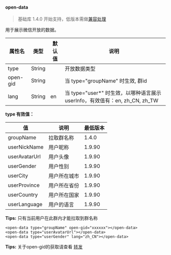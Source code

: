 <!-- https://developers.weixin.qq.com/miniprogram/dev/component/open-data.html -->

#### open-data

> 基础库 1.4.0 开始支持，低版本需做[兼容处理](https://developers.weixin.qq.com/miniprogram/dev/framework/compatibility.html)

用于展示微信开放的数据。

  属性名     |  类型     | 默认值 |  说明                                                        
-------------|-----------|--------|--------------------------------------------------------------
  type       |  String   |        |  开放数据类型                                                
  open-gid   |  String   |        |  当 type="groupName" 时生效, 群id                            
  lang       |  String   |  en    |当 type="user*" 时生效，以哪种语言展示 userInfo，有效值有：en, zh_CN, zh_TW

**type 有效值：**

  值              |  说明     |  最低版本 
------------------|-----------|-----------
  groupName       | 拉取群名称|  1.4.0    
  userNickName    |  用户昵称 |  1.9.90   
  userAvatarUrl   |  用户头像 |  1.9.90   
  userGender      |  用户性别 |  1.9.90   
  userCity        |用户所在城市|  1.9.90   
  userProvince    |用户所在省份|  1.9.90   
  userCountry     |用户所在国家|  1.9.90   
  userLanguage    | 用户的语言|  1.9.90   

**Tips:** 只有当前用户在此群内才能拉取到群名称

    <open-data type="groupName" open-gid="xxxxxx"></open-data>
    <open-data type="userAvatarUrl"></open-data>
    <open-data type="userGender" lang="zh_CN"></open-data>
    

**Tips:** 关于open-gid的获取请查看 [转发](https://developers.weixin.qq.com/miniprogram/dev/api/share.html#wxgetshareinfoobject)
